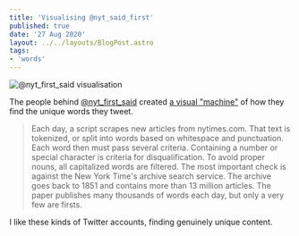 ```yaml
---
title: 'Visualising @nyt_said_first'
published: true
date: '27 Aug 2020'
layout: ../../layouts/BlogPost.astro
tags:
- 'words'
---
```


![@nyt_first_said visualisation](/images/Screenshot%202020-08-27%20at%2014.58.33.png)

The people behind [@nyt_first_said](https://twitter.com/NYT_first_said) created [a visual "machine"](https://maxbittker.github.io/clear-pipes/) of how they find the unique words they tweet.

>Each day, a script scrapes new articles from nytimes.com. That text is tokenized, or split into words based on whitespace and punctuation.
>Each word then must pass several criteria. Containing a number or special character is criteria for disqualification. To avoid proper nouns, all capitalized words are filtered.
>The most important check is against the New York Time's archive search service. The archive goes back to 1851 and contains more than 13 million articles.
>The paper publishes many thousands of words each day, but only a very few are firsts.

I like these kinds of Twitter accounts, finding genuinely unique content.